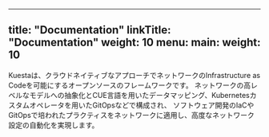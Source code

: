 
---
title: "Documentation"
linkTitle: "Documentation"
weight: 10
menu:
  main:
    weight: 10
---

Kuestaは、クラウドネイティブなアプローチでネットワークのInfrastructure as Codeを可能にするオープンソースのフレームワークです。
ネットワークの高レベルなモデルへの抽象化とCUE言語を用いたデータマッピング、Kubernetesカスタムオペレータを用いたGitOpsなどで構成され、
ソフトウェア開発のIaCやGitOpsで培われたプラクティスをネットワークに適用し、高度なネットワーク設定の自動化を実現します。
